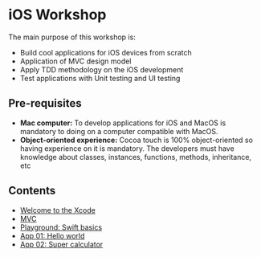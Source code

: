 # iOS Workshop

The main purpose of this workshop is:

- Build cool applications for iOS devices from scratch
- Application of MVC design model 
- Apply TDD methodology on the iOS development
- Test applications with Unit testing and UI testing

## Pre-requisites

- **Mac computer:** To develop applications for iOS and MacOS is mandatory to doing on a computer compatible with MacOS.
- **Object-oriented experience:** Cocoa touch is 100% object-oriented so having experience on it is mandatory. The developers must have knowledge about classes, instances, functions, methods, inheritance, etc

## Contents 
- [Welcome to the Xcode](./Docs/Xcode/)
- [MVC](./Docs/MVC/)
- [Playground: Swift basics](./Docs/Swift/)
- [App 01: Hello world]() 
- [App 02: Super calculator]()
